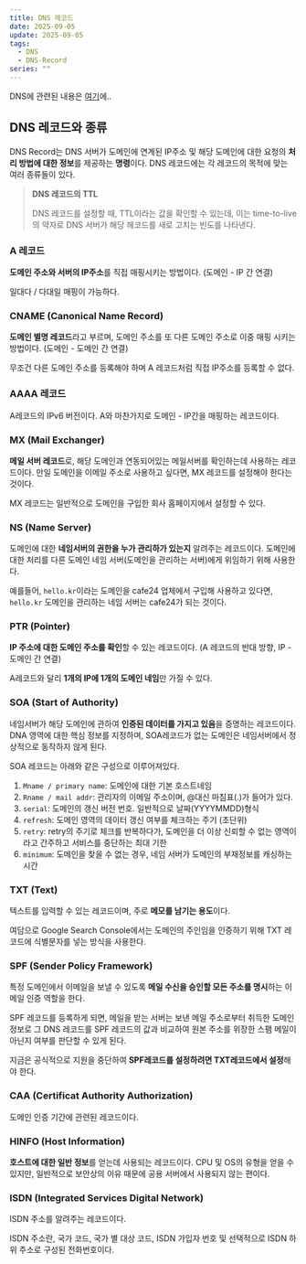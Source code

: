 ```yaml
---
title: DNS 레코드
date: 2025-09-05
update: 2025-09-05
tags:
  - DNS
  - DNS-Record
series: ""
---
```

DNS에 관련된 내용은 [여기](https://bjcho0501.github.io/blog/DNS/)에..

## DNS 레코드와 종류
DNS Record는 DNS 서버가 도메인에 연계된 IP주소 및 해당 도메인에 대한 요청의 **처리 방법에 대한 정보**를 제공하는 **명령**이다. DNS 레코드에는 각 레코드의 목적에 맞는 여러 종류들이 있다.

> **DNS 레코드의 TTL**
> 
> DNS 레코드를 설정할 때, TTL이라는 값을 확인할 수 있는데, 이는 time-to-live의 약자로 DNS 서버가 해당 헤코드를 새로 고치는 빈도를 나타낸다.

### A 레코드
**도메인 주소와 서버의 IP주소**를 직접 매핑시키는 방법이다. (도메인 - IP 간 연결)

일대다 / 다대일 매핑이 가능하다.
### CNAME (Canonical Name Record)
**도메인 별명 레코드**라고 부르며, 도메인 주소를 또 다른 도메인 주소로 이중 매핑 시키는 방법이다. (도메인 - 도메인 간 연결)

무조건 다른 도메인 주소를 등록해야 하며 A 레코드처럼 직접 IP주소를 등록할 수 없다.
### AAAA 레코드
A레코드의 IPv6 버전이다. A와 마찬가지로 도메인 - IP간을 매핑하는 레코드이다.
### MX (Mail Exchanger)
**메일 서버 레코드**로, 해당 도메인과 연동되어있는 메일서버를 확인하는데 사용하는 레코드이다.
만일 도메인을 이메일 주소로 사용하고 싶다면, MX 레코드를 설정해야 한다는 것이다.

MX 레코드는 일반적으로 도메인을 구입한 회사 홈페이지에서 설정할 수 있다.
### NS (Name Server)
도메인에 대한 **네임서버의 권한을 누가 관리하가 있는지** 알려주는 레코드이다. 도메인에 대한 처리를 다른 도메인 네임 서버(도메인을 관리하는 서버)에게 위임하기 위해 사용한다.

예를들어, `hello.kr`이라는 도메인을 cafe24 업체에서 구입해 사용하고 있다면, `hello.kr` 도메인을 관리하는 네임 서버는 cafe24가 되는 것이다.
### PTR (Pointer)
**IP 주소에 대한 도메인 주소를 확인**할 수 있는 레코드이다. (A 레코드의 반대 방향, IP - 도메인 간 연결)

A레코드와 달리 **1개의 IP에 1개의 도메인 네임**만 가질 수 있다.
### SOA (Start of Authority)
네임서버가 해당 도메인에 관하여 **인증된 데이터를 가지고 있음**을 증명하는 레코드이다. DNA 영역에 대한 핵심 정보를 지정하며, SOA레코드가 없는 도메인은 네임서버에서 정상적으로 동작하지 않게 된다.

SOA 레코드는 아래와 같은 구성으로 이루어져있다.
1. `Mname / primary name`: 도메인에 대한 기본 호스트네임
2. `Rname / mail addr`: 관리자의 이메일 주소이며, @대신 마침표(.)가 들어가 있다.
3. `serial`: 도메인의 갱신 버전 번호. 일반적으로 날짜(YYYYMMDD)형식
4. `refresh`: 도메인 영역의 데이터 갱신 여부를 체크하는 주기 (초단위)
5. `retry`: retry의 주기로 체크를 반복하다가, 도메인을 더 이상 신뢰할 수 없는 영역이라고 간주하고 서비스를 중단하는 최대 기한
6. `minimum`: 도메인을 찾을 수 없는 경우, 네임 서버가 도메인의 부재정보를 캐싱하는 시간
### TXT (Text)
텍스트를 입력할 수 있는 레코드이며, 주로 **메모를 남기는 용도**이다.

여담으로 Google Search Console에서는 도메인의 주인임을 인증하기 위해 TXT 레코드에 식별문자를 넣는 방식을 사용한다.
### SPF (Sender Policy Framework)
특정 도메인에서 이메일을 보낼 수 있도록 **메일 수신을 승인할 모든 주소를 명시**하는 이메일 인증 역할을 한다.

SPF 레코드를 등록하게 되면, 메일을 받는 서버는 보낸 메일 주소로부터 취득한 도메인 정보로 그 DNS 레코드를 SPF 레코드의 값과 비교하여 원본 주소를 위장한 스팸 메일이 아닌지 여부를 판단할 수 있게 된다.

지금은 공식적으로 지원을 중단하여 **SPF레코드를 설정하려면 TXT레코드에서 설정**해야 한다.
### CAA (Certificat Authority Authorization)
도메인 인증 기간에 관련된 레코드이다.
### HINFO (Host Information)
**호스트에 대한 일반 정보**를 얻는데 사용되는 레코드이다. CPU 및 OS의 유형을 얻을 수 있지만, 일반적으로 보안상의 이유 때문에 공용 서버에서 사용되지 않는 편이다.
### ISDN (Integrated Services Digital Network)
ISDN 주소를 알려주는 레코드이다.

ISDN 주소란, 국가 코드, 국가 별 대상 코드, ISDN 가입자 번호 및 선택적으로 ISDN 하위 주소로 구성된 전화번호이다.